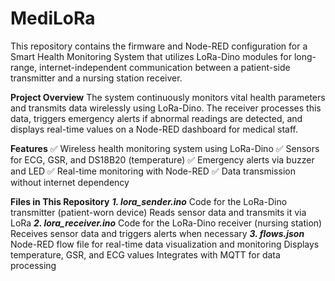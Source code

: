 # MediLoRa
This repository contains the firmware and Node-RED configuration for a Smart Health Monitoring System that utilizes LoRa-Dino modules for long-range, internet-independent communication between a patient-side transmitter and a nursing station receiver.

**Project Overview**
The system continuously monitors vital health parameters and transmits data wirelessly using LoRa-Dino. The receiver processes this data, triggers emergency alerts if abnormal readings are detected, and displays real-time values on a Node-RED dashboard for medical staff.

**Features**
✅ Wireless health monitoring system using LoRa-Dino
✅ Sensors for ECG, GSR, and DS18B20 (temperature)
✅ Emergency alerts via buzzer and LED
✅ Real-time monitoring with Node-RED
✅ Data transmission without internet dependency

**Files in This Repository**
**_1. lora_sender.ino_**
Code for the LoRa-Dino transmitter (patient-worn device)
Reads sensor data and transmits it via LoRa
**_2. lora_receiver.ino_**
Code for the LoRa-Dino receiver (nursing station)
Receives sensor data and triggers alerts when necessary
**_3. flows.json_**
Node-RED flow file for real-time data visualization and monitoring
Displays temperature, GSR, and ECG values
Integrates with MQTT for data processing
